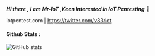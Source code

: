 ***Hi there , I am Mr-IoT ,Keen Interested in IoT Pentesting*** 👋

iotpentest.com | https://twitter.com/v33riot

#### Github Stats :
![GitHub stats](https://github-readme-stats.vercel.app/api?username=v33ru&count_private=true&show_icons=true)


